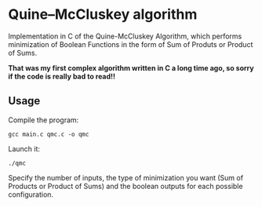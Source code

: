 # Quine–McCluskey algorithm

Implementation in C of the Quine-McCluskey Algorithm, which performs minimization of Boolean Functions in the form of Sum of Produts or Product of Sums.

<b> That was my first complex algorithm written in C a long time ago, so sorry if the code is really bad to read!! </b>

## Usage

Compile the program:

```
gcc main.c qmc.c -o qmc
```

Launch it:

```
./qmc
```

Specify the number of inputs, the type of minimization you want (Sum of Products or Product of Sums) and the boolean outputs for each possible configuration.